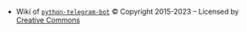 * Wiki of [`python-telegram-bot`](https://python-telegram-bot.org/) © Copyright 2015-2023 – Licensed by [Creative Commons](https://creativecommons.org/licenses/by/3.0/)